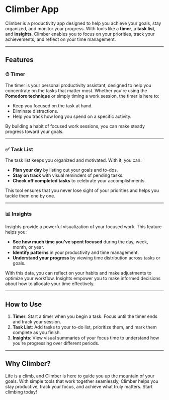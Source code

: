 # Climber App

Climber is a productivity app designed to help you achieve your goals, stay organized, and monitor your progress. With tools like a **timer**, a **task list**, and **insights**, Climber enables you to focus on your priorities, track your achievements, and reflect on your time management.

---

## Features

### ⏱ Timer
The timer is your personal productivity assistant, designed to help you concentrate on the tasks that matter most. Whether you're using the **Pomodoro technique** or simply timing a work session, the timer is here to:

- Keep you focused on the task at hand.
- Eliminate distractions.
- Help you track how long you spend on a specific activity.

By building a habit of focused work sessions, you can make steady progress toward your goals.

---

### ✅ Task List
The task list keeps you organized and motivated. With it, you can:

- **Plan your day** by listing out your goals and to-dos.
- **Stay on track** with visual reminders of pending tasks.
- **Check off completed tasks** to celebrate your accomplishments.

This tool ensures that you never lose sight of your priorities and helps you tackle them one by one.

---

### 📊 Insights
Insights provide a powerful visualization of your focused work. This feature helps you:

- **See how much time you've spent focused** during the day, week, month, or year.
- **Identify patterns** in your productivity and time management.
- **Understand your progress** by viewing time distribution across tasks or goals.

With this data, you can reflect on your habits and make adjustments to optimize your workflow. Insights empower you to make informed decisions about how to allocate your time effectively.

---

## How to Use

1. **Timer**: Start a timer when you begin a task. Focus until the timer ends and track your session.
2. **Task List**: Add tasks to your to-do list, prioritize them, and mark them complete as you finish.
3. **Insights**: View visual summaries of your focus time to understand how you're progressing over different periods.

---

## Why Climber?
Life is a climb, and Climber is here to guide you up the mountain of your goals. With simple tools that work together seamlessly, Climber helps you stay productive, track your focus, and achieve what truly matters. Start climbing today!
